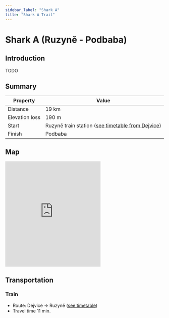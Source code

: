 ```yaml
---
sidebar_label: "Shark A"
title: "Shark A Trail"
---
```


# Shark A (Ruzyně - Podbaba)

## Introduction

TODO

## Summary

| Property | Value |
| --- | --- |
| Distance | 19 km |
| Elevation loss | 190 m |
| Start | Ruzyně train station ([see timetable from Dejvice](https://idos.idnes.cz/vlakyautobusymhdvse/spojeni/vysledky/?f=Praha-Dejvice&fc=100003&t=Praha-Ruzyn%C4%9B&tc=100003&direct=true&af=true&trt=150,151,152,153&fcs=3)) |
| Finish | Podbaba |

## Map

<iframe src="https://en.frame.mapy.cz/s/demajutate" width="60%" height="333" frameborder="0"></iframe>

## Transportation

### Train

- Route: Dejvice -> Ruzyně ([see timetable](https://idos.idnes.cz/vlakyautobusymhdvse/spojeni/vysledky/?f=Praha-Dejvice&fc=100003&t=Praha-Ruzyn%C4%9B&tc=100003&direct=true&af=true&trt=150,151,152,153&fcs=3))
- Travel time 11 min.
